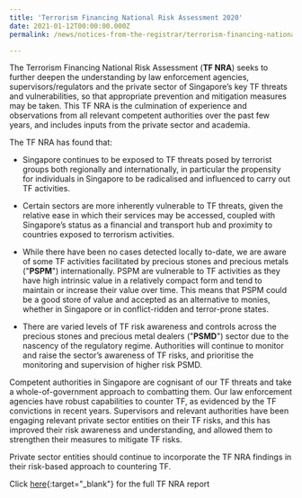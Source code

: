 ```yaml
---
title: 'Terrorism Financing National Risk Assessment 2020'
date: 2021-01-12T00:00:00.000Z
permalink: /news/notices-from-the-registrar/terrorism-financing-national-risk-assessment-2020

---
```


The Terrorism Financing National Risk Assessment (**TF NRA**) seeks to further deepen the understanding by law enforcement agencies, supervisors/regulators and the private sector of Singapore’s key TF threats and vulnerabilities, so that appropriate prevention and mitigation measures may be taken. This TF NRA is the culmination of experience and observations from all relevant competent authorities over the past few years, and includes inputs from the private sector and academia.

The TF NRA has found that:

-   Singapore continues to be exposed to TF threats posed by terrorist groups both regionally and internationally, in particular the propensity for individuals in Singapore to be radicalised and influenced to carry out TF activities.

-   Certain sectors are more inherently vulnerable to TF threats, given the relative ease in which their services may be accessed, coupled with Singapore’s status as a financial and transport hub and proximity to countries exposed to terrorism activities.

-   While there have been no cases detected locally to-date, we are aware of some TF activities facilitated by precious stones and precious metals ("**PSPM**") internationally. PSPM are vulnerable to TF activities as they have high intrinsic value in a relatively compact form and tend to maintain or increase their value over time. This means that PSPM could be a good store of value and accepted as an alternative to monies, whether in Singapore or in conflict-ridden and terror-prone states.

-   There are varied levels of TF risk awareness and controls across the precious stones and precious metal dealers ("**PSMD**") sector due to the nascency of the regulatory regime. Authorities will continue to monitor and raise the sector’s awareness of TF risks, and prioritise the monitoring and supervision of higher risk PSMD.

Competent authorities in Singapore are cognisant of our TF threats and take a whole-of-government approach to combatting them. Our law enforcement agencies have robust capabilities to counter TF, as evidenced by the TF convictions in recent years. Supervisors and relevant authorities have been engaging relevant private sector entities on their TF risks, and this has improved their risk awareness and understanding, and allowed them to strengthen their measures to mitigate TF risks.

Private sector entities should continue to incorporate the TF NRA findings in their risk-based approach to countering TF.


Click [here](/images/Terrorism%20Financing%20National%20Risk%20Assessment%202020.pdf){:target="_blank"} for the full TF NRA report
